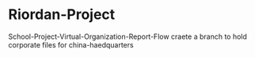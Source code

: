 # Riordan-Project
School-Project-Virtual-Organization-Report-Flow
craete a branch to hold corporate files for china-haedquarters
